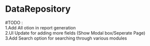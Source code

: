 # DataRepository

#TODO : \
  1.Add All otion in report generation\
  2.UI Update for adding more fields (Show Modal box/Seperate Page)\
  3.Add Search option for searching through various modules
